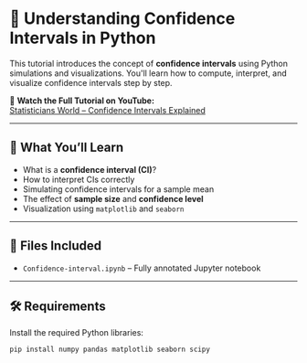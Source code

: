# 🎯 Understanding Confidence Intervals in Python

This tutorial introduces the concept of **confidence intervals** using Python simulations and visualizations. You'll learn how to compute, interpret, and visualize confidence intervals step by step.

🔗 **Watch the Full Tutorial on YouTube:**  
[Statisticians World – Confidence Intervals Explained](https://www.youtube.com/watch?v=j-IZpZY0GN8&list=PLfcufuzG7Jtdp8OeMCpvGB1moLLsYCOH9&index=4)

---

## 📌 What You’ll Learn

- What is a **confidence interval (CI)**?
- How to interpret CIs correctly
- Simulating confidence intervals for a sample mean
- The effect of **sample size** and **confidence level**
- Visualization using `matplotlib` and `seaborn`

---

## 📁 Files Included

- `Confidence-interval.ipynb` – Fully annotated Jupyter notebook

---

## 🛠️ Requirements

Install the required Python libraries:

```bash
pip install numpy pandas matplotlib seaborn scipy

